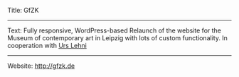 Title: GfZK

----

Text: Fully responsive, WordPress-based Relaunch of the website for the Museum of contemporary art in Leipzig with lots of custom functionality. In cooperation with [Urs Lehni](http://www.rollo-press.com/)

----

Website: http://gfzk.de
